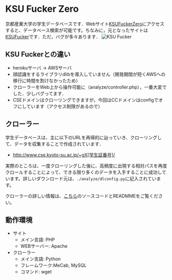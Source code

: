 # KSU Fucker Zero
京都産業大学の学生データベースです．Webサイト[KSUFuckerZero](http://18.217.17.203/)にアクセスすると、データベース検索が可能です。ちなみに，元となったサイトは[KSUFucker](http://ksufucker.herokuapp.com/)です．ただ，バグが多々あります．
![KSU Fucker](./images/ksufucker_screen.png)

## KSU Fuckerとの違い
- herokuサーバ -> AWSサーバ
- 顔認識をするライブラリdlibを導入していません（開発期間が短くAWSへの移行に時間を割けなかったため）
- クローラーをWeb上から操作可能に（analyze/controller.php），一番大変でした．少しバグってます．
- CSEドメインはクローリングできますが，今回はCCドメインはconfigでオフにしています（アクセス制限があるので）

## クローラー
学生データベースは、主に以下のURLを再帰的に辿っていき、クローリングして、データを収集することで作成されています．

- http://www.cse.kyoto-su.ac.jp/~gX[学生証番号]/

実際のところは、一度クローリングした後に、高頻度に出現する相対パスを再度クロールすることによって、できる限り多くのデータを入手することに成功しています。詳しいダウンロード元は、`./analyze/dlconfig.py`に記入されています。

クローラーの詳しい情報は、[こちら](https://github.com/supertask/KSUFuckerZero/tree/master/analyze)のソースコードとREADMMEをご覧ください。


## 動作環境
- サイト
	- メイン言語: PHP
	- WEBサーバー: Apache
- クローラー
	- メイン言語: Python
	- フレームワーク:MeCab, MySQL
    - コマンド: wget
